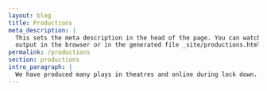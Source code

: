 ```yaml
---
layout: blog
title: Productions
meta_description: |
  This sets the meta description in the head of the page. You can watch the 
  output in the browser or in the generated file _site/productions.html.
permalink: /productions
section: productions
intro_paragraph: |
  We have produced many plays in theatres and online during lock down. Scroll down ofr intro on future, current and past productions.
---
```


